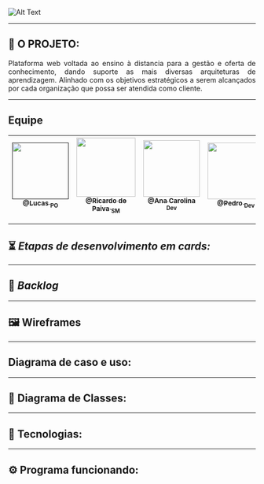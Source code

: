 
![Alt Text](https://github.com/developersapi/LMSApp/blob/main/nEDUC%20.png)

--------------------------------------------------------------------------------------------------------------------
## :dna: O PROJETO: 

<p align="justify"> Plataforma web voltada ao ensino à distancia para a gestão e oferta de conhecimento, dando suporte as mais diversas arquiteturas de aprendizagem. Alinhado com os objetivos estratégicos a serem alcançados por cada organização que possa ser atendida como cliente. </p>


--------------------------------------------------------------------------------------------------------------------
## Equipe

[<img src="" width=115 > <br> <sub> @Lucas <sub> PO </sub>]()| [<img src="" width=120 > <br> <sub> @Ricardo de Paiva <sub> SM </sub>](https://github.com/RicardoSousaPaiva) | [<img src="" width=115 > <br> <sub> @Ana Carolina <sub> Dev </sub>](https://github.com/AnnaCMendes) | [<img src="" width=115 > <br> <sub> @Pedro <sub> Dev </sub>](https://github.com/PedroSilva201)
 | :---: |:---:|:---:|:---:|

--------------------------------------------------------------------------------------------------------------------

## :hourglass_flowing_sand: **_Etapas de desenvolvimento em cards:_**

--------------------------------------------------------------------------------------------------------------------

## :bookmark: **_Backlog_**

--------------------------------------------------------------------------------------------------------------------

## :framed_picture: Wireframes

--------------------------------------------------------------------------------------------------------------------

## Diagrama de caso e uso:

--------------------------------------------------------------------------------------------------------------------

## :tea: Diagrama de Classes:

--------------------------------------------------------------------------------------------------------------------

## :rocket: Tecnologias:

--------------------------------------------------------------------------------------------------------------------

## :gear: Programa funcionando:
